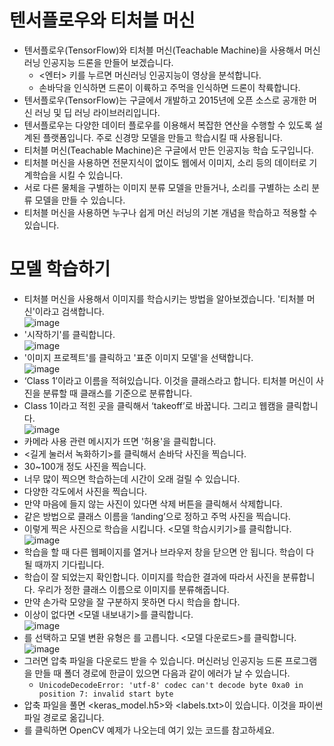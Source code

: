 # 텐서플로우와 티처블 머신
* 텐서플로우(TensorFlow)와 티처블 머신(Teachable Machine)을 사용해서 머신러닝 인공지능 드론을 만들어 보겠습니다. 
  * <엔터> 키를 누르면 머신러닝 인공지능이 영상을 분석합니다.
  * 손바닥을 인식하면 드론이 이륙하고 주먹을 인식하면 드론이 착륙합니다.
* 텐서플로우(TensorFlow)는 구글에서 개발하고 2015년에 오픈 소스로 공개한 머신 러닝 및 딥 러닝 라이브러리입니다.
* 텐서플로우는 다양한 데이터 플로우를 이용해서 복잡한 연산을 수행할 수 있도록 설계된 플랫폼입니다. 주로 신경망 모델을 만들고 학습시킬 때 사용됩니다. 
* 티처블 머신(Teachable Machine)은 구글에서 만든 인공지능 학습 도구입니다.
* 티처블 머신을 사용하면 전문지식이 없이도 웹에서 이미지, 소리 등의 데이터로 기계학습을 시킬 수 있습니다.
* 서로 다른 물체을 구별하는 이미지 분류 모델을 만들거나, 소리를 구별하는 소리 분류 모델을 만들 수 있습니다.
* 티처블 머신을 사용하면 누구나 쉽게 머신 러닝의 기본 개념을 학습하고 적용할 수 있습니다.

# 모델 학습하기
* 티처블 머신을 사용해서 이미지를 학습시키는 방법을 알아보겠습니다. '티처블 머신'이라고 검색합니다.   
![image](https://github.com/user-attachments/assets/8ac3d027-e6ad-41bb-b7c0-d431de983404)
* '시작하기'를 클릭합니다.   
![image](https://github.com/user-attachments/assets/70ff8abd-88f8-4dbf-b3b4-a7fb328b9f42)
* '이미지 프로젝트'를 클릭하고 '표준 이미지 모델'을 선택합니다.   
![image](https://github.com/user-attachments/assets/529dbbfc-9b12-42dd-947b-4d5f8932e0c9)
* ‘Class 1’이라고 이름을 적혀있습니다. 이것을 클래스라고 합니다. 티처블 머신이 사진을 분류할 때 클래스를 기준으로 분류합니다.
* Class 1이라고 적힌 곳을 클릭해서 ‘takeoff’로 바꿉니다. 그리고 웹캠을 클릭합니다.   
![image](https://github.com/user-attachments/assets/58903c0a-c42f-4eff-8277-e9a0e335689a)
* 카메라 사용 관련 메시지가 뜨면 '허용'을 클릭합니다.
* <길게 눌러서 녹화하기>를 클릭해서 손바닥 사진을 찍습니다.
* 30~100개 정도 사진을 찍습니다.
* 너무 많이 찍으면 학습하는데 시간이 오래 걸릴 수 있습니다.
* 다양한 각도에서 사진을 찍습니다.
* 만약 마음에 들지 않는 사진이 있다면 삭제 버튼을 클릭해서 삭제합니다.
* 같은 방법으로 클래스 이름을 ‘landing’으로 정하고 주먹 사진을 찍습니다.
* 이렇게 찍은 사진으로 학습을 시킵니다. <모델 학습시키기>를 클릭합니다.    
![image](https://github.com/user-attachments/assets/7adc670a-8097-4f1c-a7bf-1f6ffdd18457)
* 학습을 할 때 다른 웹페이지를 열거나 브라우저 창을 닫으면 안 됩니다. 학습이 다 될 때까지 기다립니다.
* 학습이 잘 되었는지 확인합니다. 이미지를 학습한 결과에 따라서 사진을 분류합니다. 우리가 정한 클래스 이름으로 이미지를 분류해줍니다.
* 만약 손가락 모양을 잘 구분하지 못하면 다시 학습을 합니다. 
* 이상이 없다면 <모델 내보내기>를 클릭합니다.   
![image](https://github.com/user-attachments/assets/7ea706ba-cab9-4b05-9392-b99bcb0f4b45)
* <Tensorflow>를 선택하고 모델 변환 유형은 <Keras>를 고릅니다. <모델 다운로드>를 클릭합니다.   
![image](https://github.com/user-attachments/assets/fddd31d2-9242-450f-939c-92b537250884)
* 그러면 압축 파일을 다운로드 받을 수 있습니다. 머신러닝 인공지능 드론 프로그램을 만들 때 폴더 경로에 한글이 있으면 다음과 같이 에러가 날 수 있습니다.
  * ```UnicodeDecodeError: 'utf-8' codec can't decode byte 0xa0 in position 7: invalid start byte```
* 압축 파일을 풀면 <keras_model.h5>와 <labels.txt>이 있습니다. 이것을 파이썬 파일 경로로 옮깁니다.
* <OpenCV Keras>를 클릭하면 OpenCV 예제가 나오는데 여기 있는 코드를 참고하세요.  



